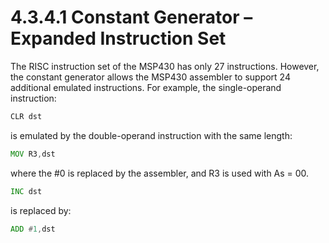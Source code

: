# 4.3.4.1 Constant Generator – Expanded Instruction Set

The RISC instruction set of the MSP430 has only 27 instructions. However, the constant generator allows the MSP430
assembler to support 24 additional emulated instructions. For example, the single-operand instruction:

```asm
CLR dst
```

is emulated by the double-operand instruction with the same length:

```asm
MOV R3,dst
```

where the #0 is replaced by the assembler, and R3 is used with As = 00.

```asm
INC dst
```

is replaced by:

```asm
ADD #1,dst
```

